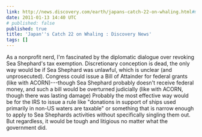 ```yaml
---
link: http://news.discovery.com/earth/japans-catch-22-on-whaling.html#mkcpgn=rssnws1
date: 2011-01-13 14:40 UTC
# published: false
published: true
title: 'Japan''s Catch 22 on Whaling : Discovery News'
tags: []
---
```


As a nonprofit nerd, I'm fascinated by the diplomatic dialogue over revoking Sea Shephard's tax exemption. Discretionary conception is dead, the only way would be if Sea Shephard was unlawful, which is unclear (and unprosecuted). Congress could issue a Bill of Attainder for federal grants (like with ACORN)---though Sea Shephard probably doesn't receive federal money, and such a bill would be overturned judicially (like with ACORN, though there was lasting damage) Probably the most effective way would be for the IRS to issue a rule like "donations in support of ships used primarily in non-US waters are taxable" or something that is narrow enough to apply to Sea Shephards activities without specifically singling them out. But regardless, it would be tough and litigious no matter what the government did.
